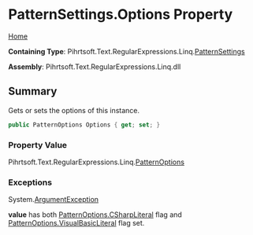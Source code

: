 # PatternSettings\.Options Property

[Home](../../../../../../README.md)

**Containing Type**: Pihrtsoft\.Text\.RegularExpressions\.Linq\.[PatternSettings](../README.md)

**Assembly**: Pihrtsoft\.Text\.RegularExpressions\.Linq\.dll

## Summary

Gets or sets the options of this instance\.

```csharp
public PatternOptions Options { get; set; }
```

### Property Value

Pihrtsoft\.Text\.RegularExpressions\.Linq\.[PatternOptions](../../PatternOptions/README.md)

### Exceptions

System\.[ArgumentException](https://docs.microsoft.com/en-us/dotnet/api/system.argumentexception)

**value** has both [PatternOptions.CSharpLiteral](../../PatternOptions/CSharpLiteral/README.md) flag and [PatternOptions.VisualBasicLiteral](../../PatternOptions/VisualBasicLiteral/README.md) flag set\.

